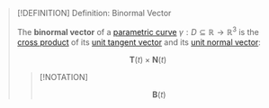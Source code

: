>[!DEFINITION] Definition: Binormal Vector
>
>The **binormal vector** of a [parametric curve](../Parametric%20Curve.md) $\gamma: D \subseteq \mathbb{R} \to \mathbb{R}^3$ is the [cross product](../../../../../Algebra/Linear%20Algebra/Matrices/Row%20and%20Column%20Vectors/Real%20Vectors/Real%20Cross%20Product.md) of its [unit tangent vector](Tangent%20Vector.md) and its [unit normal vector](Normal%20Vector.md):
>
>$$
>\mathbf{T}(t) \times \mathbf{N}(t)
>$$
>
>>[!NOTATION]
>>
>>$$
>>\mathbf{B}(t)
>>$$
>>
>